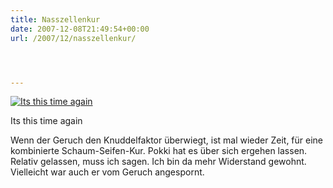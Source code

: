```yaml
---
title: Nasszellenkur
date: 2007-12-08T21:49:54+00:00
url: /2007/12/nasszellenkur/




---
```

<div class="flickr">
  <a href="http://www.flickr.com/photos/schreibblogade/2097785882/" title="Its this time again"><img src="//farm3.static.flickr.com/2008/2097785882_d6f5cbcbd6.jpg" alt="Its this time again" /></a></p>

  <p>
    Its this time again
  </p>
</div>

Wenn der Geruch den Knuddelfaktor überwiegt, ist mal wieder Zeit, für eine kombinierte Schaum-Seifen-Kur. Pokki hat es über sich ergehen lassen. Relativ gelassen, muss ich sagen. Ich bin da mehr Widerstand gewohnt. Vielleicht war auch er vom Geruch angespornt.
